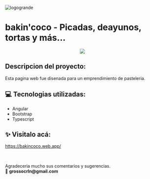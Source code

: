 ![logogrande](https://user-images.githubusercontent.com/100211879/213183308-cde34395-8a63-461d-9f6a-f4c95ace1f76.png)
# bakin'coco - Picadas, deayunos, tortas y más...

<p align="center"><img src="https://img.shields.io/badge/STATUS-FINALIZADO-green"></p>

## Descripcion del proyecto:
Esta pagina web fue disenada para un emprendimiento de pasteleria.

## 💻 Tecnologias utilizadas:
- Angular
- Bootstrap
- Typescript

## ✨ Visitalo acá:
https://bakincoco.web.app/

<br>
<br>
Agradeceria mucho sus comentarios y sugerencias. <br>
📧 <b>grossocrln@gmail.com</b>
